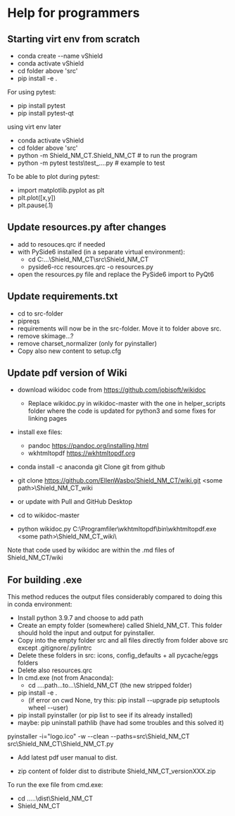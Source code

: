 # Help for programmers

## Starting virt env from scratch
- conda create --name vShield
- conda activate vShield
- cd folder above 'src'
- pip install -e .

For using pytest:
- pip install pytest
- pip install pytest-qt

using virt env later
- conda activate vShield
- cd folder above 'src'
- python -m Shield_NM_CT.Shield_NM_CT # to run the program
- python -m pytest tests\test_....py # example to test

To be able to plot during pytest:
- import matplotlib.pyplot as plt
- plt.plot([x,y])
- plt.pause(.1)

## Update resources.py after changes
- add to resouces.qrc if needed
- with PySide6 installed (in a separate virtual environment):
	- cd C:\...\Shield_NM_CT\src\Shield_NM_CT
	- pyside6-rcc resources.qrc -o resources.py
- open the resources.py file and replace the PySide6 import to PyQt6
 
## Update requirements.txt
- cd to src-folder
- pipreqs 
- requirements will now be in the src-folder. Move it to folder above src.
- remove skimage...?
- remove charset_normalizer (only for pyinstaller)
- Copy also new content to setup.cfg

## Update pdf version of Wiki
- download wikidoc code from https://github.com/jobisoft/wikidoc
	- Replace wikidoc.py in wikidoc-master with the one in helper_scripts folder where the code is updated for python3 and some fixes for linking pages
- install exe files: 
	- pandoc https://pandoc.org/installing.html 
	- wkhtmltopdf https://wkhtmltopdf.org

- conda install -c anaconda git
Clone git from github
- git clone https://github.com/EllenWasbo/Shield_NM_CT/wiki.git &lt;some path&gt;\Shield_NM_CT_wiki
- or update with Pull and GitHub Desktop

- cd to wikidoc-master
- python wikidoc.py C:\Programfiler\wkhtmltopdf\bin\wkhtmltopdf.exe &lt;some path&gt;\\Shield_NM_CT_wiki\

Note that code used by wikidoc are within the .md files of Shield_NM_CT/wiki

## For building .exe
This method reduces the output files considerably compared to doing this in conda environment:
- Install python 3.9.7 and choose to add path
- Create an empty folder (somewhere) called Shield_NM_CT. This folder should hold the input and output for pyinstaller.
- Copy into the empty folder src and all files directly from folder above src except .gitignore/.pylintrc
- Delete these folders in src: icons, config_defaults + all pycache/eggs folders
- Delete also resources.qrc
- In cmd.exe (not from Anaconda):
	- cd ....path...to...\Shield_NM_CT (the new stripped folder)
- pip install -e . 
	- (if error on cwd None, try this: pip install --upgrade pip setuptools wheel --user)
- pip install pyinstaller (or pip list to see if its already installed)
- maybe: pip uninstall pathlib (have had some troubles and this solved it)

pyinstaller -i="logo.ico" -w --clean --paths=src\Shield_NM_CT src\Shield_NM_CT\Shield_NM_CT.py

- Add latest pdf user manual to dist.

- zip content of folder dist to distribute Shield_NM_CT_versionXXX.zip

To run the exe file from cmd.exe:
- cd .....\dist\Shield_NM_CT
- Shield_NM_CT
